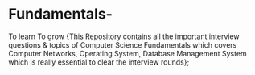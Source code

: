 # Fundamentals-
To learn To grow
{This Repository contains all the important interview questions & topics of Computer Science Fundamentals which covers Computer Networks, Operating System, Database Management System which is really essential to clear the interview rounds};
